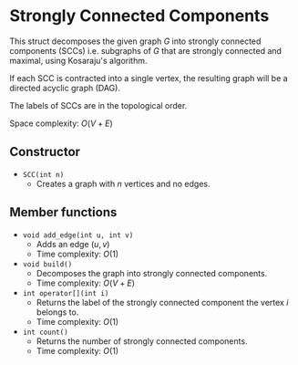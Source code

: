 # Strongly Connected Components

This struct decomposes the given graph $G$ into strongly connected components (SCCs) i.e. subgraphs of $G$ that are strongly connected and maximal, using Kosaraju's algorithm.

If each SCC is contracted into a single vertex, the resulting graph will be a directed acyclic graph (DAG).

The labels of SCCs are in the topological order.

Space complexity: $O(V + E)$

## Constructor

- `SCC(int n)`
    - Creates a graph with $n$ vertices and no edges.

## Member functions

- `void add_edge(int u, int v)`
    - Adds an edge $(u, v)$
    - Time complexity: $O(1)$
- `void build()`
    - Decomposes the graph into strongly connected components.
    - Time complexity: $O(V + E)$
- `int operator[](int i)`
    - Returns the label of the strongly connected component the vertex $i$ belongs to.
    - Time complexity: $O(1)$
- `int count()`
    - Returns the number of strongly connected components.
    - Time complexity: $O(1)$